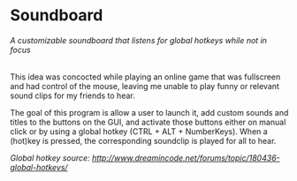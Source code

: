 # Soundboard
###### A customizable soundboard that listens for global hotkeys while not in focus

This idea was concocted while playing an online game that was fullscreen and had control of the mouse, leaving me unable to play funny or relevant sound clips for my friends to hear. 

The goal of this program is allow a user to launch it, add custom sounds and titles to the buttons on the GUI, and activate those buttons either on manual click or by using a global hotkey (CTRL + ALT + NumberKeys). When a (hot)key is pressed, the corresponding soundclip is played for all to hear.

*Global hotkey source: http://www.dreamincode.net/forums/topic/180436-global-hotkeys/*
